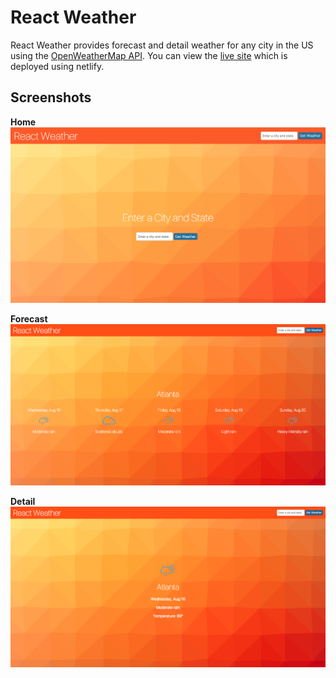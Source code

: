# React Weather

React Weather provides forecast and detail weather for any city in the US using the [OpenWeatherMap API](https://openweathermap.org/api). You can view the [live site](http://jgrim-react-weather.netlify.com/) which is deployed using netlify.

## Screenshots

**Home**
![Home screen](./docs/images/Home.png)

**Forecast**
![Forecast screen](./docs/images/Forecast.png)

**Detail**
![Detail screen](./docs/images/Detail.png)
